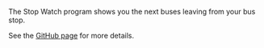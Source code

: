 The Stop Watch program shows you the next buses leaving from your bus stop.

See the [GitHub page](http://peruukki.github.com/StopWatch) for more details.
